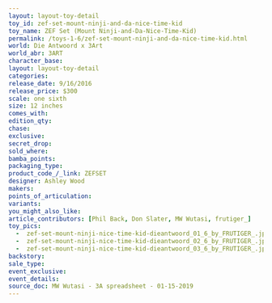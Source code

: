 ```yaml
---
layout: layout-toy-detail 
toy_id: zef-set-mount-ninji-and-da-nice-time-kid
toy_name: ZEF Set (Mount Ninji-and-Da-Nice-Time-Kid)
permalink: /toys-1-6/zef-set-mount-ninji-and-da-nice-time-kid.html
world: Die Antwoord x 3Art
world_abr: 3ART
character_base: 
layout: layout-toy-detail
categories: 
release_date: 9/16/2016
release_price: $300 
scale: one sixth
size: 12 inches
comes_with: 
edition_qty: 
chase: 
exclusive: 
secret_drop: 
sold_where: 
bamba_points: 
packaging_type: 
product_code_/_link: ZEFSET
designer: Ashley Wood
makers: 
points_of_articulation: 
variants: 
you_might_also_like: 
article_contributors: [Phil Back, Don Slater, MW Wutasi, frutiger_]
toy_pics: 
  -  zef-set-mount-ninji-nice-time-kid-dieantwoord_01_6_by_FRUTIGER_.jpg
  -  zef-set-mount-ninji-nice-time-kid-dieantwoord_02_6_by_FRUTIGER_.jpg
  -  zef-set-mount-ninji-nice-time-kid-dieantwoord_03_6_by_FRUTIGER_.jpg
backstory: 
sale_type: 
event_exclusive: 
event_details: 
source_doc: MW Wutasi - 3A spreadsheet - 01-15-2019
---
```

